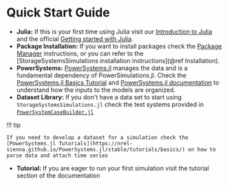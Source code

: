 # Quick Start Guide

  - **Julia:** If this is your first time using Julia visit our [Introduction to Julia](https://nrel-Sienna.github.io/SIIP-Tutorial/fundamentals/introduction-to-julia/) and the official [Getting started with Julia](https://julialang.org/learning/).
  - **Package Installation:** If you want to install packages check the [Package Manager](https://pkgdocs.julialang.org/v1/environments/) instructions, or you can refer to the [StorageSystemsSimulations installation instructions](@ref Installation).
  - **PowerSystems:** [PowerSystems.jl](https://github.com/nrel-Sienna/PowerSystems.jl) manages the data and is a fundamental dependency of PowerSimulations.jl. Check the [PowerSystems.jl Basics Tutorial](https://nrel-sienna.github.io/PowerSystems.jl/stable/tutorials/basics/) and [PowerSystems.jl documentation](https://nrel-Sienna.github.io/PowerSystems.jl/stable/) to understand how the inputs to the models are organized.
  - **Dataset Library:** If you don't have a data set to start using `StorageSystemsSimulations.jl` check the test systems provided in [`PowerSystemCaseBuilder.jl`](https://nrel-sienna.github.io/PowerSystems.jl/stable/tutorials/powersystembuilder/)

!!! tip
    
    
    If you need to develop a dataset for a simulation check the [PowerSystems.jl Tutorials](https://nrel-sienna.github.io/PowerSystems.jl/stable/tutorials/basics/) on how to parse data and attach time series

  - **Tutorial:** If you are eager to run your first simulation visit the tutorial section of the documentation
